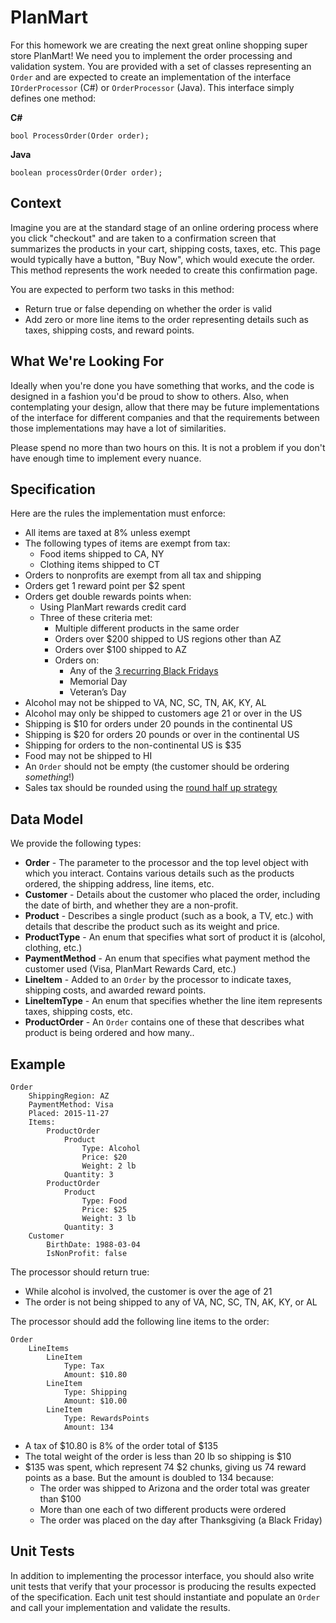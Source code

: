 # PlanMart

For this homework we are creating the next great online shopping super store PlanMart! We need you to 
implement the order processing and validation system.  You are provided with a set of classes representing
an `Order` and are expected to create an implementation of the interface `IOrderProcessor` (C#) or 
`OrderProcessor` (Java).  This interface simply defines one method:

**C#**

    bool ProcessOrder(Order order);

**Java**

	boolean processOrder(Order order);
	
## Context
Imagine you are at the standard stage of an online ordering process where you click "checkout" and are taken to a confirmation 
screen that summarizes the products in your cart, shipping costs, taxes, etc.  This page would typically have a button, "Buy Now", 
which would execute the order.  This method represents the work needed to create this confirmation page.   
	
You are expected to perform two tasks in this method:
* Return true or false depending on whether the order is valid
* Add zero or more line items to the order representing details such as taxes, shipping costs, and reward points.

## What We're Looking For

Ideally when you're done you have something that works, and the code is designed in a fashion you'd be proud to show to others. Also,
when contemplating your design, allow that there may be future implementations of the interface for different companies and that the
requirements between those implementations may have a lot of similarities. 

Please spend no more than two hours on this.  It is not a problem if you don't have enough time to implement every nuance.

## Specification

Here are the rules the implementation must enforce:

* All items are taxed at 8% unless exempt
* The following types of items are exempt from tax:
    * Food items shipped to CA, NY
    * Clothing items shipped to CT
* Orders to nonprofits are exempt from all tax and shipping
* Orders get 1 reward point per $2 spent
* Orders get double rewards points when:
    * Using PlanMart rewards credit card
    * Three of these criteria met:
        * Multiple different products in the same order
        * Orders over $200 shipped to US regions other than AZ
        * Orders over $100 shipped to AZ
        * Orders on:
            * Any of the [3 recurring Black Fridays](https://en.wikipedia.org/wiki/List_of_Black_Fridays#Repetitive_events)
            * Memorial Day
            * Veteran’s Day
* Alcohol may not be shipped to VA, NC, SC, TN, AK, KY, AL
* Alcohol may only be shipped to customers age 21 or over in the US
* Shipping is $10 for orders under 20 pounds in the continental US
* Shipping is $20 for orders 20 pounds or over in the continental US
* Shipping for orders to the non-continental US is $35
* Food may not be shipped to HI
* An `Order` should not be empty (the customer should be ordering *something*!)
* Sales tax should be rounded using the [round half up strategy](https://en.wikipedia.org/wiki/Rounding#Round_half_up)

## Data Model

We provide the following types:
* **Order** - The parameter to the processor and the top level object with which you interact.  Contains various details such
as the products ordered, the shipping address, line items, etc.
* **Customer** - Details about the customer who placed the order, including the date of birth, and whether they are a non-profit.
* **Product** - Describes a single product (such as a book, a TV, etc.) with details that describe the product such as its weight
and price.
* **ProductType** - An enum that specifies what sort of product it is (alcohol, clothing, etc.)
* **PaymentMethod** - An enum that specifies what payment method the customer used (Visa, PlanMart Rewards Card, etc.)
* **LineItem** - Added to an `Order` by the processor to indicate taxes, shipping costs, and awarded reward points.
* **LineItemType** - An enum that specifies whether the line item represents taxes, shipping costs, etc.
* **ProductOrder** - An `Order` contains one of these that describes what product is being ordered and how many..

## Example

    Order
		ShippingRegion: AZ
		PaymentMethod: Visa
		Placed: 2015-11-27
		Items: 
			ProductOrder
				Product
					Type: Alcohol
					Price: $20
					Weight: 2 lb
				Quantity: 3
			ProductOrder
				Product
					Type: Food
					Price: $25
					Weight: 3 lb
				Quantity: 3
		Customer
			BirthDate: 1988-03-04
			IsNonProfit: false
		
The processor should return true:
* While alcohol is involved, the customer is over the age of 21
* The order is not being shipped to any of VA, NC, SC, TN, AK, KY, or AL

The processor should add the following line items to the order:

    Order
		LineItems
			LineItem
				Type: Tax
				Amount: $10.80
			LineItem
				Type: Shipping
				Amount: $10.00
			LineItem
				Type: RewardsPoints
				Amount: 134
				
* A tax of $10.80 is 8% of the order total of $135
* The total weight of the order is less than 20 lb so shipping is $10
* $135 was spent, which represent 74 $2 chunks, giving us 74 reward points as a base.  But the amount is doubled to 134 because:
  * The order was shipped to Arizona and the order total was greater than $100
  * More than one each of two different products were ordered
  * The order was placed on the day after Thanksgiving (a Black Friday)   

## Unit Tests

In addition to implementing the processor interface, you should also write unit tests that verify that your processor is 
producing the results expected of the specification.  Each unit test should instantiate and populate an `Order` and call
your implementation and validate the results.


